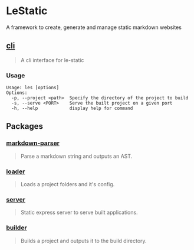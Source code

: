 # LeStatic

A framework to create, generate and manage static markdown websites

## [cli](apps/cli/)
> A cli interface for le-static

### Usage

```
Usage: les [options]
Options:
  -p, --project <path>  Specify the directory of the project to build
  -s, --serve <PORT>    Serve the built project on a given port
  -h, --help            display help for command
```

## Packages

### [markdown-parser](packages/markdown-parser/)
> Parse a markdown string and outputs an AST.

### [loader](packages/loader/)
> Loads a project folders and it's config.

### [server](packages/server/)
> Static express server to serve built applications.

### [builder](packages/builder/)
> Builds a project and outputs it to the build directory.